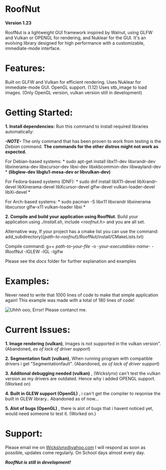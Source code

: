 # RoofNut

**Version 1.23**

RoofNut is a lightweight GUI framework inspired by Walnut, using GLFW and Vulkan or OPENGL for rendering, and Nuklear for the GUI. It's an evolving library designed for high performance with a customizable, immediate-mode interface.

# Features:
Built on GLFW and Vulkan for efficient rendering.
Uses Nuklear for immediate-mode GUI.
OpenGL support. (1.12)
Uses stb_image to load images. (Only OpenGL version, vulkan version still in development)

# Getting Started:

**1. Install dependencies:**
Run this command to install required libraries automatically: 

***-NOTE-***
The only command that has been proven to work from testing is the *Debian* command. **The commands for the other distros might not work as expected.**

For Debian-based systems: * sudo apt-get install libx11-dev libxrandr-dev libxinerama-dev libxcursor-dev libxi-dev libxkbcommon-dev libwayland-dev *
**(**libglew-dev libglu1-mesa-dev or libvulkan-dev**)** 

For Fedora-based systems (DNF): * sudo dnf install libX11-devel libXrandr-devel libXinerama-devel libXcursor-devel glfw-devel vulkan-loader-devel libXi-devel * 

For Arch-based systems: * sudo pacman -S libx11 libxrandr libxinerama libxcursor glfw-x11 vulkan-loader libxi *




**2. Compile and build your application using RoofNut.**
Build your application using *./install.sh*, include *<roofnut.h>* and you are all set.

Alternative way, If your project has a cmake list you can use the command: add_subdirectory({*path-to-roofnut*}/RoofNut/install/CMakeLists.txt)

Compile command: g++ *path-to-your-file* -o *-your-executables-name-* -lRoofNut  -lGLEW -lGL -lglfw

Please see the *docs* folder for further explanation and examples

# Examples:
Never need to write that 1000 lines of code to make that simple application again! This example was made with a total of 180 lines of code!


![Uhhh ooo, Error! Please contanct me.](docs/examples/example-images/main-screenshot.png)

# Current Issues:


**1. Image rendering (vulkan)**, Images is not supported in the vulkan version". (Abandoned, *as of lack of driver support*)

**2. Segmentation fault (vulkan)**, When running program with compatible drivers i get "Segmentationfault". (Abandoned, *as of lack of driver support*)

**3. Additonal debugging needed (vulkan)** , (Wickslynx) can't test the vulkan version as my drivers are outdated. Hence why i added OPENGL support. (Worked on)

**4. Built in GLEW support (OpenGL)** , i can't get the compiler to reqonise the built in GLEW library.. Abandoned as of now...

**5. Alot of bugs (OpenGL)** , there is alot of bugs that i havent noticed yet, would need someone to test it. (Worked on.)


# Support:
Please email me on Wickslynx@yahoo.com
I will respond as soon as possible, updates come regularly. On School days almost every day.

***RoofNut is still in development!***
